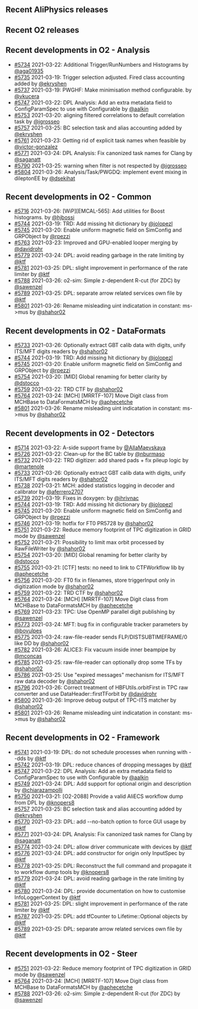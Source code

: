 ## Recent AliPhysics releases
## Recent O2 releases
## Recent developments in O2 - Analysis
- [#5734](https://github.com/AliceO2Group/AliceO2/pull/5734) 2021-03-22: Additional Trigger/RunNumbers and Histograms by [@aga01935](https://github.com/aga01935)
- [#5735](https://github.com/AliceO2Group/AliceO2/pull/5735) 2021-03-19: Trigger selection adjusted. Fired class accounting added by [@ekryshen](https://github.com/ekryshen)
- [#5737](https://github.com/AliceO2Group/AliceO2/pull/5737) 2021-03-19: PWGHF: Make minimisation method configurable. by [@vkucera](https://github.com/vkucera)
- [#5747](https://github.com/AliceO2Group/AliceO2/pull/5747) 2021-03-22: DPL Analysis: Add an extra metadata field to ConfigParamSpec to use with Configurable by [@aalkin](https://github.com/aalkin)
- [#5753](https://github.com/AliceO2Group/AliceO2/pull/5753) 2021-03-20: aligning filtered correlations to default correlation task by [@jgrosseo](https://github.com/jgrosseo)
- [#5757](https://github.com/AliceO2Group/AliceO2/pull/5757) 2021-03-25: BC selection task and alias accounting added by [@ekryshen](https://github.com/ekryshen)
- [#5761](https://github.com/AliceO2Group/AliceO2/pull/5761) 2021-03-23: Getting rid of explicit task names when feasible by [@victor-gonzalez](https://github.com/victor-gonzalez)
- [#5771](https://github.com/AliceO2Group/AliceO2/pull/5771) 2021-03-24: DPL Analysis: Fix canonized task names for Clang by [@saganatt](https://github.com/saganatt)
- [#5790](https://github.com/AliceO2Group/AliceO2/pull/5790) 2021-03-25: warning when filter is not respected by [@jgrosseo](https://github.com/jgrosseo)
- [#5804](https://github.com/AliceO2Group/AliceO2/pull/5804) 2021-03-26: Analysis/Task/PWGDQ: implement event mixing in dileptonEE by [@dsekihat](https://github.com/dsekihat)
## Recent developments in O2 - Common
- [#5716](https://github.com/AliceO2Group/AliceO2/pull/5716) 2021-03-26: [WiP][EMCAL-565]: Add utilities for Boost histograms. by [@hjbossi](https://github.com/hjbossi)
- [#5744](https://github.com/AliceO2Group/AliceO2/pull/5744) 2021-03-19: TRD: Add missing hit dictionary by [@jolopezl](https://github.com/jolopezl)
- [#5745](https://github.com/AliceO2Group/AliceO2/pull/5745) 2021-03-20: Enable uniform magnetic field on SimConfig and GRPObject by [@rpezzi](https://github.com/rpezzi)
- [#5763](https://github.com/AliceO2Group/AliceO2/pull/5763) 2021-03-23: Improved and GPU-enabled looper merging by [@davidrohr](https://github.com/davidrohr)
- [#5779](https://github.com/AliceO2Group/AliceO2/pull/5779) 2021-03-24: DPL: avoid reading garbage in the rate limiting by [@ktf](https://github.com/ktf)
- [#5781](https://github.com/AliceO2Group/AliceO2/pull/5781) 2021-03-25: DPL: slight improvement in performance of the rate limiter by [@ktf](https://github.com/ktf)
- [#5788](https://github.com/AliceO2Group/AliceO2/pull/5788) 2021-03-26: o2-sim: Simple z-dependent R-cut (for ZDC) by [@sawenzel](https://github.com/sawenzel)
- [#5789](https://github.com/AliceO2Group/AliceO2/pull/5789) 2021-03-25: DPL: separate arrow related services own file by [@ktf](https://github.com/ktf)
- [#5801](https://github.com/AliceO2Group/AliceO2/pull/5801) 2021-03-26: Rename misleading uint indicatation in constant: ms->mus by [@shahor02](https://github.com/shahor02)
## Recent developments in O2 - DataFormats
- [#5733](https://github.com/AliceO2Group/AliceO2/pull/5733) 2021-03-26: Optionally extract GBT calib data with digits, unify ITS/MFT digits readers by [@shahor02](https://github.com/shahor02)
- [#5744](https://github.com/AliceO2Group/AliceO2/pull/5744) 2021-03-19: TRD: Add missing hit dictionary by [@jolopezl](https://github.com/jolopezl)
- [#5745](https://github.com/AliceO2Group/AliceO2/pull/5745) 2021-03-20: Enable uniform magnetic field on SimConfig and GRPObject by [@rpezzi](https://github.com/rpezzi)
- [#5754](https://github.com/AliceO2Group/AliceO2/pull/5754) 2021-03-20: [MID] Global renaming for better clarity by [@dstocco](https://github.com/dstocco)
- [#5759](https://github.com/AliceO2Group/AliceO2/pull/5759) 2021-03-22: TRD CTF by [@shahor02](https://github.com/shahor02)
- [#5764](https://github.com/AliceO2Group/AliceO2/pull/5764) 2021-03-24: [MCH] [MRRTF-107] Move Digit class from MCHBase to DataFormatsMCH by [@aphecetche](https://github.com/aphecetche)
- [#5801](https://github.com/AliceO2Group/AliceO2/pull/5801) 2021-03-26: Rename misleading uint indicatation in constant: ms->mus by [@shahor02](https://github.com/shahor02)
## Recent developments in O2 - Detectors
- [#5714](https://github.com/AliceO2Group/AliceO2/pull/5714) 2021-03-22:  A-side support frame by [@AllaMaevskaya](https://github.com/AllaMaevskaya)
- [#5726](https://github.com/AliceO2Group/AliceO2/pull/5726) 2021-03-22: Clean-up for the BC table by [@nburmaso](https://github.com/nburmaso)
- [#5732](https://github.com/AliceO2Group/AliceO2/pull/5732) 2021-03-22: TRD digitizer: add shared pads + fix pileup logic by [@martenole](https://github.com/martenole)
- [#5733](https://github.com/AliceO2Group/AliceO2/pull/5733) 2021-03-26: Optionally extract GBT calib data with digits, unify ITS/MFT digits readers by [@shahor02](https://github.com/shahor02)
- [#5738](https://github.com/AliceO2Group/AliceO2/pull/5738) 2021-03-21: MCH: added statistics logging in decoder and calibrator by [@aferrero2707](https://github.com/aferrero2707)
- [#5739](https://github.com/AliceO2Group/AliceO2/pull/5739) 2021-03-19: Fixes in doxygen: by [@ihrivnac](https://github.com/ihrivnac)
- [#5744](https://github.com/AliceO2Group/AliceO2/pull/5744) 2021-03-19: TRD: Add missing hit dictionary by [@jolopezl](https://github.com/jolopezl)
- [#5745](https://github.com/AliceO2Group/AliceO2/pull/5745) 2021-03-20: Enable uniform magnetic field on SimConfig and GRPObject by [@rpezzi](https://github.com/rpezzi)
- [#5746](https://github.com/AliceO2Group/AliceO2/pull/5746) 2021-03-19: hotfix for FT0 PR5728 by [@shahor02](https://github.com/shahor02)
- [#5751](https://github.com/AliceO2Group/AliceO2/pull/5751) 2021-03-22: Reduce memory footprint of TPC digitization in GRID mode by [@sawenzel](https://github.com/sawenzel)
- [#5752](https://github.com/AliceO2Group/AliceO2/pull/5752) 2021-03-21: Possibility to limit max orbit processed by RawFileWriter by [@shahor02](https://github.com/shahor02)
- [#5754](https://github.com/AliceO2Group/AliceO2/pull/5754) 2021-03-20: [MID] Global renaming for better clarity by [@dstocco](https://github.com/dstocco)
- [#5755](https://github.com/AliceO2Group/AliceO2/pull/5755) 2021-03-21: [CTF] tests: no need to link to CTFWorkflow lib by [@aphecetche](https://github.com/aphecetche)
- [#5756](https://github.com/AliceO2Group/AliceO2/pull/5756) 2021-03-20: FT0 fix in filenames, store triggerInput only in digitization mode by [@shahor02](https://github.com/shahor02)
- [#5759](https://github.com/AliceO2Group/AliceO2/pull/5759) 2021-03-22: TRD CTF by [@shahor02](https://github.com/shahor02)
- [#5764](https://github.com/AliceO2Group/AliceO2/pull/5764) 2021-03-24: [MCH] [MRRTF-107] Move Digit class from MCHBase to DataFormatsMCH by [@aphecetche](https://github.com/aphecetche)
- [#5769](https://github.com/AliceO2Group/AliceO2/pull/5769) 2021-03-23: TPC: Use OpenMP parallel digit publishing by [@sawenzel](https://github.com/sawenzel)
- [#5773](https://github.com/AliceO2Group/AliceO2/pull/5773) 2021-03-24: MFT: bug fix in configurable tracker parameters by [@bovulpes](https://github.com/bovulpes)
- [#5775](https://github.com/AliceO2Group/AliceO2/pull/5775) 2021-03-24: raw-file-reader sends FLP/DISTSUBTIMEFRAME/0 like DD by [@shahor02](https://github.com/shahor02)
- [#5782](https://github.com/AliceO2Group/AliceO2/pull/5782) 2021-03-26: ALICE3: Fix vacuum inside inner beampipe by [@mconcas](https://github.com/mconcas)
- [#5785](https://github.com/AliceO2Group/AliceO2/pull/5785) 2021-03-25: raw-file-reader can optionally drop some TFs by [@shahor02](https://github.com/shahor02)
- [#5786](https://github.com/AliceO2Group/AliceO2/pull/5786) 2021-03-25: Use "expired messages" mechanism for ITS/MFT raw data decoder by [@shahor02](https://github.com/shahor02)
- [#5796](https://github.com/AliceO2Group/AliceO2/pull/5796) 2021-03-26: Correct treatment of HBFUtils.orbitFirst in TPC raw converter and use DataHeader::firstTForbit by [@davidrohr](https://github.com/davidrohr)
- [#5800](https://github.com/AliceO2Group/AliceO2/pull/5800) 2021-03-26: Improve debug output of TPC-ITS matcher by [@shahor02](https://github.com/shahor02)
- [#5801](https://github.com/AliceO2Group/AliceO2/pull/5801) 2021-03-26: Rename misleading uint indicatation in constant: ms->mus by [@shahor02](https://github.com/shahor02)
## Recent developments in O2 - Framework
- [#5741](https://github.com/AliceO2Group/AliceO2/pull/5741) 2021-03-19: DPL: do not schedule processes when running with --dds by [@ktf](https://github.com/ktf)
- [#5742](https://github.com/AliceO2Group/AliceO2/pull/5742) 2021-03-19: DPL: reduce chances of dropping messages by [@ktf](https://github.com/ktf)
- [#5747](https://github.com/AliceO2Group/AliceO2/pull/5747) 2021-03-22: DPL Analysis: Add an extra metadata field to ConfigParamSpec to use with Configurable by [@aalkin](https://github.com/aalkin)
- [#5749](https://github.com/AliceO2Group/AliceO2/pull/5749) 2021-03-24: DPL: Add support for optional origin and description by [@chiarazampolli](https://github.com/chiarazampolli)
- [#5750](https://github.com/AliceO2Group/AliceO2/pull/5750) 2021-03-21: [O2-2088] Provide a valid AliECS workflow dump from DPL by [@knopers8](https://github.com/knopers8)
- [#5757](https://github.com/AliceO2Group/AliceO2/pull/5757) 2021-03-25: BC selection task and alias accounting added by [@ekryshen](https://github.com/ekryshen)
- [#5770](https://github.com/AliceO2Group/AliceO2/pull/5770) 2021-03-23: DPL: add --no-batch option to force GUI usage by [@ktf](https://github.com/ktf)
- [#5771](https://github.com/AliceO2Group/AliceO2/pull/5771) 2021-03-24: DPL Analysis: Fix canonized task names for Clang by [@saganatt](https://github.com/saganatt)
- [#5774](https://github.com/AliceO2Group/AliceO2/pull/5774) 2021-03-24: DPL: allow driver communicate with devices by [@ktf](https://github.com/ktf)
- [#5776](https://github.com/AliceO2Group/AliceO2/pull/5776) 2021-03-24: DPL: add constructor for origin only InputSpec by [@ktf](https://github.com/ktf)
- [#5778](https://github.com/AliceO2Group/AliceO2/pull/5778) 2021-03-25: DPL: Reconstruct the full command and propagate it to workflow dump tools by [@knopers8](https://github.com/knopers8)
- [#5779](https://github.com/AliceO2Group/AliceO2/pull/5779) 2021-03-24: DPL: avoid reading garbage in the rate limiting by [@ktf](https://github.com/ktf)
- [#5780](https://github.com/AliceO2Group/AliceO2/pull/5780) 2021-03-24: DPL: provide documentation on how to customise InfoLoggerContext by [@ktf](https://github.com/ktf)
- [#5781](https://github.com/AliceO2Group/AliceO2/pull/5781) 2021-03-25: DPL: slight improvement in performance of the rate limiter by [@ktf](https://github.com/ktf)
- [#5787](https://github.com/AliceO2Group/AliceO2/pull/5787) 2021-03-25: DPL: add tfCounter to Lifetime::Optional objects by [@ktf](https://github.com/ktf)
- [#5789](https://github.com/AliceO2Group/AliceO2/pull/5789) 2021-03-25: DPL: separate arrow related services own file by [@ktf](https://github.com/ktf)
## Recent developments in O2 - Steer
- [#5751](https://github.com/AliceO2Group/AliceO2/pull/5751) 2021-03-22: Reduce memory footprint of TPC digitization in GRID mode by [@sawenzel](https://github.com/sawenzel)
- [#5764](https://github.com/AliceO2Group/AliceO2/pull/5764) 2021-03-24: [MCH] [MRRTF-107] Move Digit class from MCHBase to DataFormatsMCH by [@aphecetche](https://github.com/aphecetche)
- [#5788](https://github.com/AliceO2Group/AliceO2/pull/5788) 2021-03-26: o2-sim: Simple z-dependent R-cut (for ZDC) by [@sawenzel](https://github.com/sawenzel)
